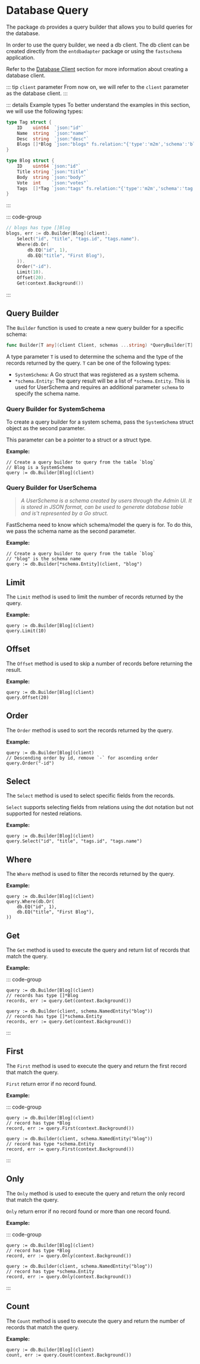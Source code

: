 # Database Query

The package `db` provides a query builder that allows you to build queries for the database.

In order to use the query builder, we need a db client. The db client can be created directly from the `entdbadapter` package or using the `fastschema` application.

Refer to the [Database Client](/docs/framework/database/#database-client) section for more information about creating a database client.

::: tip `client` parameter
From now on, we will refer to the `client` parameter as the database client.
:::

::: details Example types
To better understand the examples in this section, we will use the following types:

```go [types.go]
type Tag struct {
	ID    uint64  `json:"id"`
	Name  string  `json:"name"`
	Desc  string  `json:"desc"`
	Blogs []*Blog `json:"blogs" fs.relation:"{'type':'m2m','schema':'blog','field':'tags','owner':true}"`
}

type Blog struct {
	ID    uint64 `json:"id"`
	Title string `json:"title"`
	Body  string `json:"body"`
	Vote  int    `json:"votes"`
	Tags  []*Tag `json:"tags" fs.relation:"{'type':'m2m','schema':'tag','field':'blogs'}"`
}
```

:::

::: code-group

```go [Query Example]
// blogs has type []Blog
blogs, err := db.Builder[Blog](client).
	Select("id", "title", "tags.id", "tags.name").
	Where(db.Or(
		db.EQ("id", 1),
		db.EQ("title", "First Blog"),
	)).
	Order("-id").
	Limit(10).
	Offset(20).
	Get(context.Background())
```

:::

## Query Builder

The `Builder` function is used to create a new query builder for a specific schema:

```go
func Builder[T any](client Client, schemas ...string) *QueryBuilder[T]
```

A type parameter `T` is used to determine the schema and the type of the records returned by the query. `T` can be one of the following types:

- `SystemSchema`: A Go struct that was registered as a system schema.
- `*schema.Entity`: The query result will be a list of `*schema.Entity`. This is used for UserSchema and requires an additional parameter `schema` to specify the schema name.

### Query Builder for SystemSchema

To create a query builder for a system schema, pass the `SystemSchema` struct object as the second parameter.

This parameter can be a pointer to a struct or a struct type.

**Example:**

```go{4}
// Create a query builder to query from the table `blog`
// Blog is a SystemSchema
query := db.Builder[Blog](client)
```

### Query Builder for UserSchema

> _A UserSchema is a schema created by users through the Admin UI. It is stored in JSON format, can be used to generate database table and is't represented by a Go struct._

FastSchema need to know which schema/model the query is for. To do this, we pass the schema name as the second parameter.

**Example:**

```go{5}
// Create a query builder to query from the table `blog`
// "blog" is the schema name
query := db.Builder[*schema.Entity](client, "blog")
```

## Limit

The `Limit` method is used to limit the number of records returned by the query.

**Example:**

```go{2}
query := db.Builder[Blog](client)
query.Limit(10)
```

## Offset

The `Offset` method is used to skip a number of records before returning the result.

**Example:**

```go{2}
query := db.Builder[Blog](client)
query.Offset(20)
```

## Order

The `Order` method is used to sort the records returned by the query.

**Example:**

```go{3}
query := db.Builder[Blog](client)
// Descending order by id, remove `-` for ascending order
query.Order("-id")
```

## Select

The `Select` method is used to select specific fields from the records.

`Select` supports selecting fields from relations using the dot notation but not supported for nested relations.

**Example:**

```go{3}
query := db.Builder[Blog](client)
query.Select("id", "title", "tags.id", "tags.name")
```

## Where

The `Where` method is used to filter the records returned by the query.

**Example:**

```go{2-5}
query := db.Builder[Blog](client)
query.Where(db.Or(
	db.EQ("id", 1),
	db.EQ("title", "First Blog"),
))
```

## Get

The `Get` method is used to execute the query and return list of records that match the query.

**Example:**

::: code-group

```go{3} [SystemSchema]
query := db.Builder[Blog](client)
// records has type []*Blog
records, err := query.Get(context.Background())
```

```go{3} [UserSchema]
query := db.Builder(client, schema.NamedEntity("blog"))
// records has type []*schema.Entity
records, err := query.Get(context.Background())
```

:::

## First

The `First` method is used to execute the query and return the first record that match the query.

`First` return error if no record found.

**Example:**

::: code-group

```go{3} [SystemSchema]
query := db.Builder[Blog](client)
// record has type *Blog
record, err := query.First(context.Background())
```

```go{3} [UserSchema]
query := db.Builder(client, schema.NamedEntity("blog"))
// record has type *schema.Entity
record, err := query.First(context.Background())
```

:::

## Only

The `Only` method is used to execute the query and return the only record that match the query.

`Only` return error if no record found or more than one record found.

**Example:**

::: code-group

```go{3} [SystemSchema]
query := db.Builder[Blog](client)
// record has type *Blog
record, err := query.Only(context.Background())
```

```go{3} [UserSchema]
query := db.Builder(client, schema.NamedEntity("blog"))
// record has type *schema.Entity
record, err := query.Only(context.Background())
```

:::

## Count

The `Count` method is used to execute the query and return the number of records that match the query.

**Example:**

```go{3}
query := db.Builder[Blog](client)
count, err := query.Count(context.Background())
```
